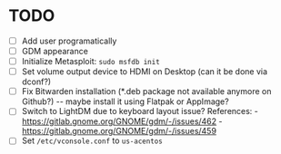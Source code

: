 # TODO

- [ ] Add user programatically
- [ ] GDM appearance
- [ ] Initialize Metasploit: `sudo msfdb init`
- [ ] Set volume output device to HDMI on Desktop (can it be done via dconf?)
- [ ] Fix Bitwarden installation (*.deb package not available anymore on Github?) -- maybe install it using Flatpak or AppImage?
- [ ] Switch to LightDM due to keyboard layout issue? References:
      - https://gitlab.gnome.org/GNOME/gdm/-/issues/462
      - https://gitlab.gnome.org/GNOME/gdm/-/issues/459
- [ ] Set `/etc/vconsole.conf` to `us-acentos`
